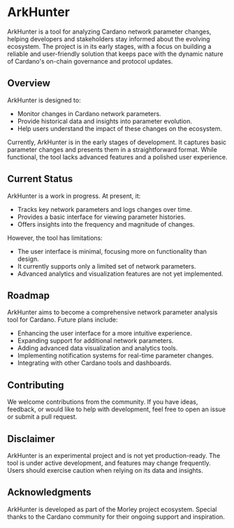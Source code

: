 # ArkHunter

ArkHunter is a tool for analyzing Cardano network parameter changes, helping developers and stakeholders stay informed about the evolving ecosystem. The project is in its early stages, with a focus on building a reliable and user-friendly solution that keeps pace with the dynamic nature of Cardano's on-chain governance and protocol updates.

## Overview

ArkHunter is designed to:
- Monitor changes in Cardano network parameters.
- Provide historical data and insights into parameter evolution.
- Help users understand the impact of these changes on the ecosystem.

Currently, ArkHunter is in the early stages of development. It captures basic parameter changes and presents them in a straightforward format. While functional, the tool lacks advanced features and a polished user experience. 

## Current Status

ArkHunter is a work in progress. At present, it:
- Tracks key network parameters and logs changes over time.
- Provides a basic interface for viewing parameter histories.
- Offers insights into the frequency and magnitude of changes.

However, the tool has limitations:
- The user interface is minimal, focusing more on functionality than design.
- It currently supports only a limited set of network parameters.
- Advanced analytics and visualization features are not yet implemented.

## Roadmap

ArkHunter aims to become a comprehensive network parameter analysis tool for Cardano. Future plans include:
- Enhancing the user interface for a more intuitive experience.
- Expanding support for additional network parameters.
- Adding advanced data visualization and analytics tools.
- Implementing notification systems for real-time parameter changes.
- Integrating with other Cardano tools and dashboards.

## Contributing

We welcome contributions from the community. If you have ideas, feedback, or would like to help with development, feel free to open an issue or submit a pull request.

## Disclaimer

ArkHunter is an experimental project and is not yet production-ready. The tool is under active development, and features may change frequently. Users should exercise caution when relying on its data and insights.

## Acknowledgments

ArkHunter is developed as part of the Morley project ecosystem. Special thanks to the Cardano community for their ongoing support and inspiration.
